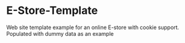 # E-Store-Template
<p>Web site template example for an online E-store with cookie support. Populated with dummy data as an example</p>
